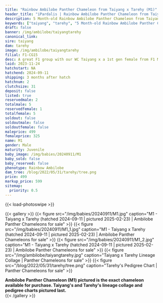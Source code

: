 ```yaml
---
title: "Rainbow Ambilobe Panther Chameleon from Taiyang x Tarehy (M1)"
header_title: "iPardalis | Rainbow Ambilobe Panther Chameleon from Taiyang x Tarehy | M1"
description: 5 Month-old Rainbow Ambilobe Panther Chameleon from Taiyang and Tarehy. A great F1 group with our WC Taiyang x a 1st gen female from F1 Manjaka x Lokana. We've included sire and dam dendrograms if available, but you can view our Taiyang or Tarehy breeder pages for more information.
keywords: ["taiyang", "tarehy", "5 Month-old Rainbow Ambilobe Panther Chameleon", "baby chameleons for sale", "buy panther chameleon", "panther for sale", "ambilobe panther chameleons for sale", "ambilobe panther chameleon for sale"]
draft: false
banner: /img/ambilobe/taiyangtarehy
canonical_link: 
sire: taiyang
dam: tarehy
image: /img/ambilobe/taiyangtarehy
filial: F1-CG15
desc: A great F1 group with our WC Taiyang x a 1st gen female from F1 Manjaka x Lokana.
laid: 2023-11-24
hatchstart: NA
hatchend: 2024-09-11
shipping: 3 months after hatch
hatchnum: 2
clutchsize: 31
deposit: false
listed: true
reservedmale: 2
totalmale: 5
reservedfemale: 1
totalfemale: 5
soldout: false
soldoutmale: false
soldoutfemale: false
maleprice: 499
femaleprice: 325
name: M1
gender: Male
maturity: Juvenile
baby_image: /img/babies/20240911/M1
baby_sold: false
baby_reserved: false
phenotype: Rainbow Ambilobe
dam_tree: /blog/2022/05/31/tarehy/tree.png
price: 499
markup_price: 599
sitemap: 
  priority: 0.5
---
```


{{< load-photoswipe >}}

{{< gallery >}}
  {{< figure src="/img/babies/20240911/M1.jpg" caption="M1 - Taiyang x Tarehy (hatched 2024-09-11 | pictured 2025-02-23) | Ambilobe Panther Chameleons for sale" >}}
  {{< figure src="/img/babies/20240911/M1_1.jpg" caption="M1 - Taiyang x Tarehy (hatched 2024-09-11 | pictured 2025-02-23) | Ambilobe Panther Chameleons for sale" >}}
  {{< figure src="/img/babies/20240911/M1_2.jpg" caption="M1 - Taiyang x Tarehy (hatched 2024-09-11 | pictured 2025-02-23) | Ambilobe Panther Chameleons for sale" >}}
  {{< figure src="/img/ambilobe/taiyangtarehy.jpg" caption="Taiyang x Tarehy Lineage Collage | Panther Chameleons for sale" >}}
  {{< figure src="/blog/2022/05/31/tarehy/tree.png" caption="Tarehy's Pedigree Chart | Panther Chameleons for sale" >}}
  <figcaption itemprop="description"><strong>Ambilobe Panther Chameleon (M1) pictured is the exact chameleon available for purchase. Taiyang's and Tarehy's lineage collage and pedigree charts pictured last.</strong></figcaption>
{{< /gallery >}}
